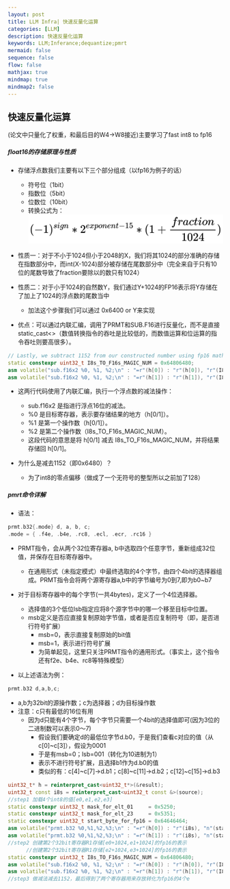 ```yaml
---
layout: post
title: LLM Infra| 快速反量化运算
categories: [LLM]
description: 快速反量化运算
keywords: LLM;Inferance;dequantize;pmrt
mermaid: false
sequence: false
flow: false
mathjax: true
mindmap: true
mindmap2: false
---
```


## 快速反量化运算

(论文中只量化了权重，和最后目的W4->W8接近)主要学习了fast int8 to fp16

##### float16的存储原理与性质

- 存储浮点数我们主要有以下三个部分组成（以fp16为例子的话）
   - 符号位（1bit）
   - 指数位（5bit）
   - 位数位（10bit）
   - 转换公式为：![](/images/llm/1.png)

- 性质一：对于不小于1024但小于2048的X，我们将其1024的部分准确的存储在指数部分中，而int(X-1024)部分被存储在尾数部分中（完全来自于只有10位的尾数导致了fraction要除以的数只有1024）

- 性质二：对于小于1024的自然数Y，我们通过Y+1024的FP16表示将Y存储在了加上了1024的浮点数的尾数当中
   - 加法这个步骤我们可以通过 0x6400 or Y来实现

- 优点：可以通过内联汇编，调用了PRMT和SUB.F16进行反量化，而不是直接static_cast<>（数值转换指令的吞吐是比较低的，而数值运算和位运算的指令吞吐则要高很多）。

```c++
// Lastly, we subtract 1152 from our constructed number using fp16 math to get our signed integer as fp16.
static constexpr uint32_t I8s_TO_F16s_MAGIC_NUM = 0x64806480;
asm volatile("sub.f16x2 %0, %1, %2;\n" : "=r"(h[0]) : "r"(h[0]), "r"(I8s_TO_F16s_MAGIC_NUM));
asm volatile("sub.f16x2 %0, %1, %2;\n" : "=r"(h[1]) : "r"(h[1]), "r"(I8s_TO_F16s_MAGIC_NUM));
```
- 这两行代码使用了内联汇编，执行一个浮点数的减法操作：
   - sub.f16x2 是指进行浮点16位的减法。
   - %0 是目标寄存器，表示要存储结果的地方（h[0/1]）。
   - %1 是第一个操作数（h[0/1]）。
   - %2 是第二个操作数（I8s_TO_F16s_MAGIC_NUM）。
   - 这段代码的意思是将 h[0/1] 减去 I8s_TO_F16s_MAGIC_NUM，并将结果存储回 h[0/1]。

- 为什么是减去1152（即0x6480）？
   - 为了int8的零点偏移（做成了一个无符号的整型所以之前加了128）

##### pmrt命令详解
- 语法：
```c++
prmt.b32{.mode} d, a, b, c; 
.mode = { .f4e, .b4e, .rc8, .ecl, .ecr, .rc16 }
```
- PRMT指令，会从两个32位寄存器a, b中选取四个任意字节，重新组成32位值，并保存在目标寄存器中。
   - 在通用形式（未指定模式）中最终选取的4个字节，由四个4bit的选择器组成。PRMT指令会将两个源寄存器a,b中的字节编号为0到7,即为b0~b7

- 对于目标寄存器中的每个字节(一共4bytes)，定义了一个4位选择器。
   - 选择值的3个低位lsb指定应将8个源字节中的哪一个移至目标中位置。 
   - msb定义是否应直接复制原始字节值，或者是否应复制符号（即，是否进行符号扩展）
     - msb=0，表示直接复制原始的bit值
     - msb=1，表示进行符号扩展
     - 为简单起见，这里只关注PRMT指令的通用形式。（事实上，这个指令还有f2e、b4e、rc8等特殊模型）

- 以上述语法为例：
```c++
prmt.b32 d,a,b,c;
```
   - a,b为32bit的源操作数；c为选择器；d为目标操作数
   - 注意：c只有最低的16位有用
     - 因为d只能有4个字节，每个字节只需要一个4bit的选择值即可(因为3位的二进制数可以表示0～7)
       - 假设我们要确定d的最低位字节d.b0，于是我们查看c对应的值（从c[0]~c[3]），假设为0001
       - 于是有msb=0；lsb=001（转化为10进制为1）
       - 表示不进行符号扩展，且选择b1作为d.b0的值
       - 类似的有：c[4]~c[7]->d.b1；c[8]~c[11]->d.b2；c[12]~c[15]->d.b3

```c++
uint32_t* h = reinterpret_cast<uint32_t*>(&result);
uint32_t const i8s = reinterpret_cast<uint32_t const &>(source);
//step1 加载4个int8的值[e0,e1,e2,e3] 
static constexpr uint32_t mask_for_elt_01     = 0x5250;
static constexpr uint32_t mask_for_elt_23     = 0x5351;
static constexpr uint32_t start_byte_for_fp16 = 0x64646464;
asm volatile("prmt.b32 %0,%1,%2,%3;\n" : "=r"(h[0]) : "r"(i8s), "n"(start_byte_for_fp16), "n"(mask_for_elt_01));
asm volatile("prmt.b32 %0,%1,%2,%3;\n" : "=r"(h[1]) : "r"(i8s), "n"(start_byte_for_fp16), "n"(mask_for_elt_23));
//step2 创建第2个32bit寄存器R1存储[e0+1024,e1+1024]的fp16的表示
      //创建第2个32bit寄存器R1存储[e2+1024,e3+1024]的fp16的表示
static constexpr uint32_t I8s_TO_F16s_MAGIC_NUM = 0x64806480;
asm volatile("sub.f16x2 %0, %1, %2;\n" : "=r"(h[0]) : "r"(h[0]), "r"(I8s_TO_F16s_MAGIC_NUM));
asm volatile("sub.f16x2 %0, %1, %2;\n" : "=r"(h[1]) : "r"(h[1]), "r"(I8s_TO_F16s_MAGIC_NUM));
//step3 做减法减去1152，最后得到了两个寄存器用来存放转化为fp16的4个e
```

